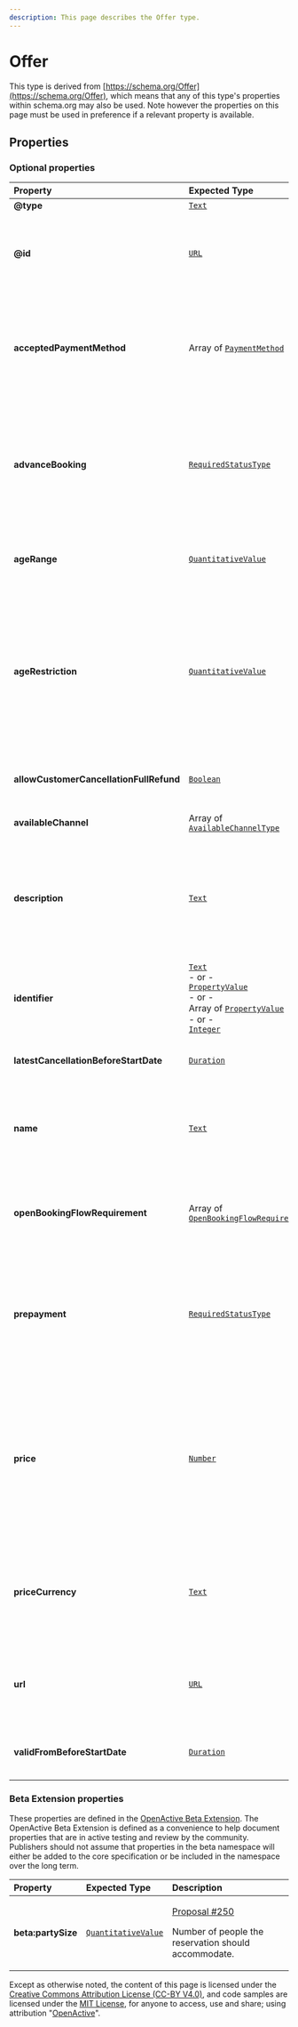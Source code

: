 ```yaml
---
description: This page describes the Offer type.
---
```


# Offer

This type is derived from [https://schema.org/Offer](https://schema.org/Offer), which means that any of this type's properties within schema.org may also be used. Note however the properties on this page must be used in preference if a relevant property is available.

## **Properties**

### **Optional properties**
    
<table>
  <thead>
    <tr>
      <th style="text-align:left">Property</th>
      <th style="text-align:left">Expected Type</th>
      <th style="text-align:left">Description</th>
    </tr>
  </thead>
  <tbody>
    <tr>
      <td style="text-align:left"><b>@type</b></td>
      <td style="text-align:left">
        <a href="https://schema.org/Text"><code>Text</code></a>
      </td>
      <td style="text-align:left">
        Must always be present and set to <code>"@type": "Offer"</code>
      </td>
    </tr>
    <tr>
      <td style="text-align:left"><b>@id</b></td>
      <td style="text-align:left">
        <a href="https://schema.org/URL"><code>URL</code></a>
      </td>
      <td style="text-align:left">
        <p>A unique url based identifier for the record</p><p></br><b>Example</b></p><p><code>"@id": "https://example.com/offer/12345"</code></p>
      </td>
    </tr>
    <tr>
      <td style="text-align:left"><b>acceptedPaymentMethod</b></td>
      <td style="text-align:left">
        Array of <a href="http://purl.org/goodrelations/v1#PaymentMethod"><code>PaymentMethod</code></a>
      </td>
      <td style="text-align:left">
        <p>Indicates the offline payment methods accepted by this provider.</p><p></br><b>Example</b></p><p><code>"acceptedPaymentMethod": [<br/>&nbsp;&nbsp;&quot;http://purl.org/goodrelations/v1#Cash&quot;,<br/>&nbsp;&nbsp;&quot;http://purl.org/goodrelations/v1#PaymentMethodCreditCard&quot;<br/>]</code></p>
      </td>
    </tr>
    <tr>
      <td style="text-align:left"><b>advanceBooking</b></td>
      <td style="text-align:left">
        <a href="https://openactive.io/RequiredStatusType"><code>RequiredStatusType</code></a>
      </td>
      <td style="text-align:left">
        <p>Indicates whether to accept this offer, a participant must book in advance, whether they must pay on attending, or have option to do either. Values must be one of  <a href="https://openactive.io/Required">https://openactive.io/Required</a>,  <a href="https://openactive.io/Optional">https://openactive.io/Optional</a> or  <a href="https://openactive.io/Unavailable">https://openactive.io/Unavailable</a>.</p><p></br><b>Example</b></p><p><code>"advanceBooking": "https://openactive.io/Required"</code></p>
      </td>
    </tr>
    <tr>
      <td style="text-align:left"><b>ageRange</b></td>
      <td style="text-align:left">
        <a href="https://developer.openactive.io/data-model/types/quantitativevalue"><code>QuantitativeValue</code></a>
      </td>
      <td style="text-align:left">
        <p><strong>DEPRECATED</strong>: Use <code>ageRestriction</code> instead of <code>ageRange</code> within the <code>Offer</code> for cases where the <code>Offer</code> is age restricted.</p><p>Indicates that an Offer is only applicable to a specific age range.</p>
      </td>
    </tr>
    <tr>
      <td style="text-align:left"><b>ageRestriction</b></td>
      <td style="text-align:left">
        <a href="https://developer.openactive.io/data-model/types/quantitativevalue"><code>QuantitativeValue</code></a>
      </td>
      <td style="text-align:left">
        <p>Indicates that an Offer can only be purchased by participants within a specific age range. Specified as a QuantitativeValue with minValue and maxValue properties. This must be displayed prominently to the user when selecting an <code>Offer</code> or before booking.</p><p></br><b>Example</b></p><p><code>"ageRestriction": {<br/>&nbsp;&nbsp;&quot;@type&quot;:&nbsp;&quot;QuantitativeValue&quot;,<br/>&nbsp;&nbsp;&quot;minValue&quot;:&nbsp;15,<br/>&nbsp;&nbsp;&quot;maxValue&quot;:&nbsp;60<br/>}</code></p>
      </td>
    </tr>
    <tr>
      <td style="text-align:left"><b>allowCustomerCancellationFullRefund</b></td>
      <td style="text-align:left">
        <a href="https://schema.org/Boolean"><code>Boolean</code></a>
      </td>
      <td style="text-align:left">
        <p>Whether the opportunity can be cancelled with a full refund at any time before the <code>startDate</code>, or before the <code>latestCancellationBeforeStartDate</code> if provided.</p>
      </td>
    </tr>
    <tr>
      <td style="text-align:left"><b>availableChannel</b></td>
      <td style="text-align:left">
        Array of <a href="https://openactive.io/AvailableChannelType"><code>AvailableChannelType</code></a>
      </td>
      <td style="text-align:left">
        <p>The channels through which a booking can be made.</p>
      </td>
    </tr>
    <tr>
      <td style="text-align:left"><b>description</b></td>
      <td style="text-align:left">
        <a href="https://schema.org/Text"><code>Text</code></a>
      </td>
      <td style="text-align:left">
        <p>A plain text description of the Offer, which must not include HTML or other markup.</p><p></br><b>Example</b></p><p><code>"description": "Concession requirements are available at https://www.fusion-lifestyle.com/. Proof of entitlement to concession membership must be provided when you visit the centre."</code></p>
      </td>
    </tr>
    <tr>
      <td style="text-align:left"><b>identifier</b></td>
      <td style="text-align:left">
        <a href="https://schema.org/Text"><code>Text</code></a><br/> - or - <br/><a href="https://developer.openactive.io/data-model/types/propertyvalue"><code>PropertyValue</code></a><br/> - or - <br/>Array of <a href="https://developer.openactive.io/data-model/types/propertyvalue"><code>PropertyValue</code></a><br/> - or - <br/><a href="https://schema.org/Integer"><code>Integer</code></a>
      </td>
      <td style="text-align:left">
        <p>A local non-URI identifier for the resource</p><p></br><b>Example</b></p><p><code>"identifier": "SB1234"</code></p>
      </td>
    </tr>
    <tr>
      <td style="text-align:left"><b>latestCancellationBeforeStartDate</b></td>
      <td style="text-align:left">
        <a href="https://schema.org/Duration"><code>Duration</code></a>
      </td>
      <td style="text-align:left">
        <p>The duration before the startDate during which this Offer may not be cancelled, given in ISO 8601 format.</p>
      </td>
    </tr>
    <tr>
      <td style="text-align:left"><b>name</b></td>
      <td style="text-align:left">
        <a href="https://schema.org/Text"><code>Text</code></a>
      </td>
      <td style="text-align:left">
        <p>The name of the Offer suitable for communication to participants.</p><p></br><b>Example</b></p><p><code>"name": "Speedball winger position"</code></p>
      </td>
    </tr>
    <tr>
      <td style="text-align:left"><b>openBookingFlowRequirement</b></td>
      <td style="text-align:left">
        Array of <a href="https://openactive.io/OpenBookingFlowRequirement"><code>OpenBookingFlowRequirement</code></a>
      </td>
      <td style="text-align:left">
        <p>Can include  <a href="https://openactive.io/OpenBookingIntakeForm">https://openactive.io/OpenBookingIntakeForm</a>,  <a href="https://openactive.io/OpenBookingAttendeeDetails">https://openactive.io/OpenBookingAttendeeDetails</a>,  <a href="https://openactive.io/OpenBookingApproval">https://openactive.io/OpenBookingApproval</a>,  <a href="https://openactive.io/OpenBookingNegotiation">https://openactive.io/OpenBookingNegotiation</a>,  <a href="https://openactive.io/OpenBookingMessageExchange">https://openactive.io/OpenBookingMessageExchange</a></p>
      </td>
    </tr>
    <tr>
      <td style="text-align:left"><b>prepayment</b></td>
      <td style="text-align:left">
        <a href="https://openactive.io/RequiredStatusType"><code>RequiredStatusType</code></a>
      </td>
      <td style="text-align:left">
        <p>Indicates whether to accept this offer, a participant must pay in advance, pay when attending, or have the option to do either. Values must be one of  <a href="https://openactive.io/Required">https://openactive.io/Required</a>,  <a href="https://openactive.io/Optional">https://openactive.io/Optional</a> or  <a href="https://openactive.io/Unavailable">https://openactive.io/Unavailable</a>.</p><p></br><b>Example</b></p><p><code>"prepayment": "https://openactive.io/Required"</code></p>
      </td>
    </tr>
    <tr>
      <td style="text-align:left"><b>price</b></td>
      <td style="text-align:left">
        <a href="https://schema.org/Number"><code>Number</code></a>
      </td>
      <td style="text-align:left">
        <p>The offer price of the activity.</p><p>This price should be specified without currency symbols and as a floating point number with two decimal places.</p><p>The currency of the price should be expressed in the priceCurrency field.</p><p>Includes or excludes tax depending on the taxMode of the seller.</p><p></br><b>Example</b></p><p><code>"price": 33</code></p>
      </td>
    </tr>
    <tr>
      <td style="text-align:left"><b>priceCurrency</b></td>
      <td style="text-align:left">
        <a href="https://schema.org/Text"><code>Text</code></a>
      </td>
      <td style="text-align:left">
        <p>The currency of the price. Specified as a 3-letter ISO 4217 value. If an Offer has a zero price, then this property is not required. Otherwise the priceCurrency must be specified.</p><p></br><b>Example</b></p><p><code>"priceCurrency": "GBP"</code></p>
      </td>
    </tr>
    <tr>
      <td style="text-align:left"><b>url</b></td>
      <td style="text-align:left">
        <a href="https://schema.org/URL"><code>URL</code></a>
      </td>
      <td style="text-align:left">
        <p>URL describing the offer</p><p></br><b>Example</b></p><p><code>"url": "http://www.rphs.org.uk/"</code></p>
      </td>
    </tr>
    <tr>
      <td style="text-align:left"><b>validFromBeforeStartDate</b></td>
      <td style="text-align:left">
        <a href="https://schema.org/Duration"><code>Duration</code></a>
      </td>
      <td style="text-align:left">
        <p>The duration before the startDate for which this Offer is valid, given in ISO 8601 format. This is a relatively-defined equivalent of schema:validFrom, to allow for Offer inheritance.</p>
      </td>
    </tr>
  </tbody>
</table>


### **Beta Extension properties**
    
These properties are defined in the [OpenActive Beta Extension](https://openactive.io/ns-beta). The OpenActive Beta Extension is defined as a convenience to help document properties that are in active testing and review by the community. Publishers should not assume that properties in the beta namespace will either be added to the core specification or be included in the namespace over the long term.


<table>
  <thead>
    <tr>
      <th style="text-align:left">Property</th>
      <th style="text-align:left">Expected Type</th>
      <th style="text-align:left">Description</th>
    </tr>
  </thead>
  <tbody>
    <tr>
      <td style="text-align:left"><b>beta:partySize</b></td>
      <td style="text-align:left">
        <a href="https://schema.org/QuantitativeValue"><code>QuantitativeValue</code></a>
      </td>
      <td style="text-align:left">
        <p><a href="https://github.com/openactive/modelling-opportunity-data/issues/250">Proposal #250</a></p><p>Number of people the reservation should accommodate.</p>
      </td>
    </tr>
  </tbody>
</table>






Except as otherwise noted, the content of this page is licensed under the [Creative Commons Attribution License (CC-BY V4.0)](https://creativecommons.org/licenses/by/4.0/), and code samples are licensed under the [MIT License](https://opensource.org/licenses/MIT), for anyone to access, use and share; using attribution "[OpenActive](https://www.openactive.io/)".

